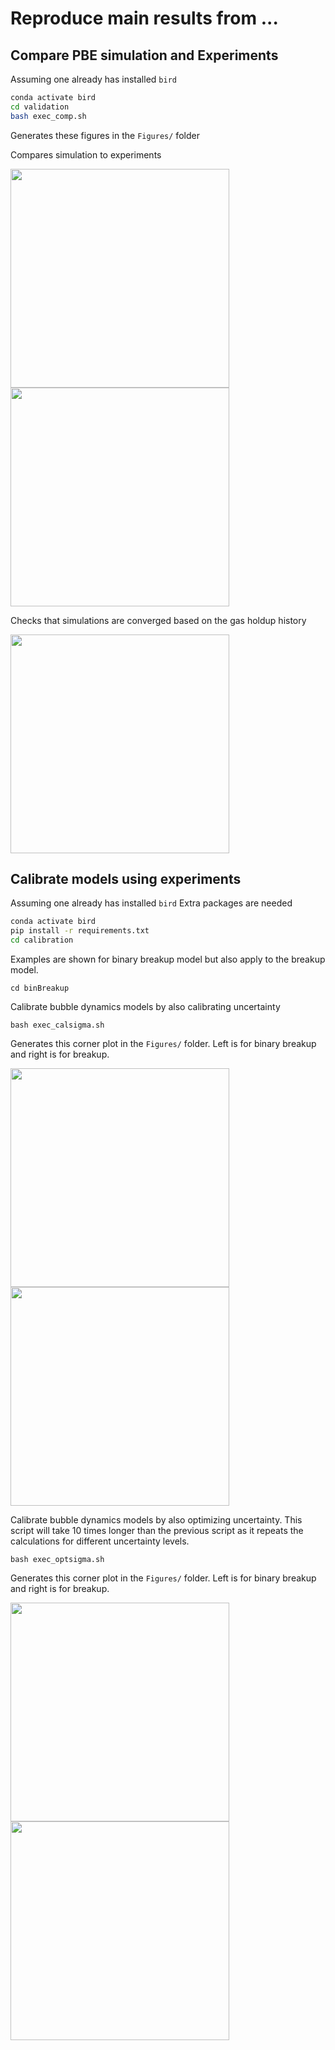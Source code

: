 # Reproduce main results from ...

## Compare PBE simulation and Experiments

Assuming one already has installed `bird`

```bash
conda activate bird
cd validation
bash exec_comp.sh
```
Generates these figures in the `Figures/` folder

Compares simulation to experiments

<p float="left">
  <img src="https://github.com/NREL/BioReactorDesign/tree/main/assets/validation/co2.png" width="350"/>
  <img src="https://github.com/NREL/BioReactorDesign/tree/main/assets/validation/gh.png" width="350"/>
</p>


Checks that simulations are converged based on the gas holdup history

<p float="center">
  <img src="https://github.com/NREL/BioReactorDesign/tree/main/assets/validation/conv.png" width="350"/>
</p>


## Calibrate models using experiments

Assuming one already has installed `bird`
Extra packages are needed

```bash
conda activate bird
pip install -r requirements.txt
cd calibration
```

Examples are shown for binary breakup model but also apply to the breakup model.

`cd binBreakup`

Calibrate bubble dynamics models by also calibrating uncertainty

`bash exec_calsigma.sh`

Generates this corner plot in the `Figures/` folder. Left is for binary breakup and right is for breakup.

<p float="left">
  <img src="https://github.com/NREL/BioReactorDesign/tree/main/assets/calibration/corner_bb_calsigm.png" width="350"/>
  <img src="https://github.com/NREL/BioReactorDesign/tree/main/assets/calibration/corner_b_calsigm.png" width="350"/>
</p>

Calibrate bubble dynamics models by also optimizing uncertainty. This script will take 10 times longer than the previous script as it repeats the calculations for different uncertainty levels.

`bash exec_optsigma.sh`

Generates this corner plot in the `Figures/` folder. Left is for binary breakup and right is for breakup.
 
<p float="left">
  <img src="https://github.com/NREL/BioReactorDesign/tree/main/assets/calibration/corner_bb_optsigm.png" width="350"/>
  <img src="https://github.com/NREL/BioReactorDesign/tree/main/assets/calibration/corner_b_optsigm.png" width="350"/>
</p>
